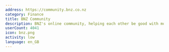 ```yaml
---
address: https://community.bnz.co.nz
category: Finance
title: BNZ Community
description: BNZ's online community, helping each other be good with money
userCount: 4041
icon: bnz.png
activity: low
language: en_GB
---
```

